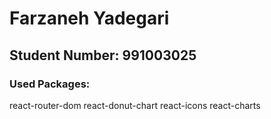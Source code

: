 # Farzaneh Yadegari


## Student Number: 991003025


### Used Packages: 

react-router-dom
react-donut-chart
react-icons
react-charts
